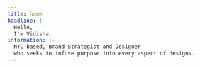 ```yaml
---
title: home
headline: |-
  Hello,
  I'm Vidisha.
information: |-
  NYC-based, Brand Strategist and Designer
  who seeks to infuse purpose into every aspect of designs.
---
```

